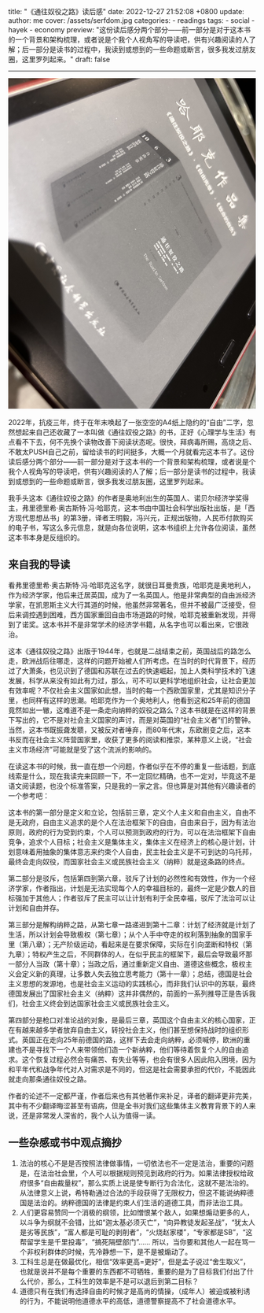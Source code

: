 title: "《通往奴役之路》读后感"
date: 2022-12-27 21:52:08 +0800
update:
author: me
cover: /assets/serfdom.jpg
categories:
    - readings
tags:
    - social
    - hayek
    - economy
preview: "这份读后感分两个部分——前一部分是对于这本书的一个背景和架构梳理，或者说是个我个人视角写的导读吧，供有兴趣阅读的人了解；后一部分是读书的过程中，我读到或想到的一些命题或断言，很多我发过朋友圈，这里罗列起来。"
draft: false

---

![](/assets/serfdom.jpg)

2022年，抗疫三年，终于在年末唤起了一张空空的A4纸上隐约的“自由”二字，忽然想起来自己还收藏了一本叫做《通往奴役之路》的书，正好《心理学与生活》有点看不下去，何不先换个读物改善下阅读状态呢。很快，拜病毒所赐，高烧之后、不敢太PUSH自己之前，留给读书的时间挺多，大概一个月就看完这本书了。这份读后感分两个部分——前一部分是对于这本书的一个背景和架构梳理，或者说是个我个人视角写的导读吧，供有兴趣阅读的人了解；后一部分是读书的过程中，我读到或想到的一些命题或断言，很多我发过朋友圈，这里罗列起来。

我手头这本《通往奴役之路》的作者是奥地利出生的英国人、诺贝尔经济学奖得主，弗里德里希·奥古斯特·冯·哈耶克，这本书由中国社会科学出版社出版，是「西方现代思想丛书」的第3册，译者王明毅，冯兴元，正规出版物，人民币付款购买的电子书，写这么多元信息，就是向各位说明，这本书组织上允许各位阅读，虽然这本书本身是反组织的。

## 来自我的导读

看弗里德里希·奥古斯特·冯·哈耶克这名字，就很日耳曼贵族，哈耶克是奥地利人，作为经济学家，他后来迁居英国，成为了一名英国人。他是非常典型的自由派经济学家，在凯恩斯主义大行其道的时候，他虽然非常著名，但并不被最广泛接受，但后来调控遇到困难，西方国家重回自由市场道路的时候，哈耶克被重新发现，并得到了诺奖。这本书并不是非常学术的经济学书籍，从名字也可以看出来，它很政治。

这本《通往奴役之路》出版于1944年，也就是二战结束之前，英国战后的路怎么走，欧洲战后往哪走，这样的问题开始被人们所考虑。在当时的时代背景下，经历过了大萧条，也见识到了德国和苏联在过去的快速崛起，加上人类科学技术的飞速发展，科学从来没有如此有力过，那么，可不可以更科学地组织社会，让社会更加有效率呢？不仅社会主义国家如此想，当时的每一个西欧国家里，尤其是知识分子里，也同样有这样的思潮。哈耶克作为一个奥地利人，他看到这和25年前的德国竟然如出一辙，这难道不是一条走向纳粹的奴役之路么？这本书就是在这样的背景下写出的，它不是对社会主义国家的声讨，而是对英国的“社会主义者”们的警钟。当然，这本书既振聋发聩，又被反对者唾弃，而80年代末，东欧剧变之后，这本书反而在社会主义阵营国家里，收获了更多的阅读和推崇，某种意义上说，“社会主义市场经济”可能就是受了这个流派的影响的。

在读这本书的时候，我一直在想一个问题，作者似乎在不停的重复一些话题，到底线索是什么，现在我读完来回顾一下，不一定回忆精确，也不一定对，毕竟这不是语文阅读题，也没个标准答案，只是我的一家之言。但也算是对其他有兴趣读者的一个参考吧：

这本书的第一部分是定义和立论，包括前三章，定义个人主义和自由主义，自由不是无政府，自由主义追求的是个人在法治框架下的自由，自由来自于，因为有法治原则，政府的行为受到约束，个人可以预测到政府的行为，可以在法治框架下自由竞争，追求个人目标；社会主义是集体主义，集体主义在经济上的核心是计划，计划意味着用抽象的集体意志来约束个人自由，民主社会主义是不可到达的乌托邦，最终会走向奴役，而国家社会主义或民族社会主义（纳粹）就是这条路的终点。

第二部分是驳斥，包括第四到第六章，驳斥了计划的必然性和有效性，作为一个经济学家，作者指出，计划是无法实现每个人的幸福目标的，最终一定是少数人的目标强加于其他人；作者驳斥了民主可以让计划有利于全民幸福，驳斥了法治可以让计划和自由并存。

第三部分是解构纳粹之路，从第七章一路递进到第十二章：计划了经济就是计划了生活，所以计划会导致极权（第七章）；从个人手中夺走的权利落到抽象的国家手里（第八章）；无产阶级运动，看起来是在要求保障，实际在引向垄断和特权（第九章）；特权产生之后，不同群体的人，在似乎民主的框架下，最后会导致最坏那一部分人当政（第十章）；当政之后，通过重新定义自由、道德这些概念，极权主义会定义新的真理，让多数人失去独立思考能力（第十一章）；总结，德国是社会主义思想的发源地，也是社会主义运动的实践核心，而非我们认识中的苏联，最终德国发展出了国家社会主义（纳粹）这并非偶然的，前面的一系列推导正是告诉我们，社会主义终会到达国家社会主义或民族社会主义。

第四部分是枪口对准论战的对象，是最后三章，英国这个自由主义的核心国家，正在有越来越多学者放弃自由主义，转投社会主义，他们甚至想保持战时的组织形式。英国正在走向25年前德国的路，这样下去会走向纳粹，必须喊停，欧洲的重建也不是寻找下一个人来带领他们造一个新纳粹，他们等待着恢复个人的自由追求。这个恢复过程必然会有痛苦、有失业等等，也会有很多人因此陷入困境，因为和平年代和战争年代对人对需求是不同的，但这是社会需要承担的代价，不能因此就走向那条通往奴役之路。

作者的论述不一定都严谨，作者后来也有其他著作来补足，译者的翻译更非完美，其中有不少翻译晦涩甚至有语病，但是全书对我们这些集体主义教育背景下的人来说，还是非常发人深省的，我个人认为值得一读。

## 一些杂感或书中观点摘抄

1. 法治的核心不是是否按照法律做事情，一切依法也不一定是法治，重要的问题是，在法治社会里，个人可以根据规则预见到政府的行为。如果法律授权给政府很多“自由裁量权”，那么实质上说是使专断行为合法化，这就不是法治的。从法律意义上说，希特勒通过合法的手段获得了无限权力，但这不能说纳粹德国是法治的。纳粹德国的法律是约束人们生活的道德工具，而非法治工具。
2. 人们更容易赞同一个消极的纲领，比如憎恨某个敌人，如果想煽动更多的人，以斗争为纲就不会错，比如“迦太基必须灭亡”，“向异教徒发起圣战”，“犹太人是劣等民族”，“富人都是可耻的剥削者”，“火烧赵家楼”，“专家都是SB”，“这帮留学生是千里投毒”，“搞死隔壁部门”…… 所以，当你要和其他人一起在骂一个非权利群体的时候，先冷静想一下，是不是被煽动了。
3. 工科生总是在做最优化，相信“效率更高=更好”，但是孟子说过“舍生取义”，也就是说并不是每个重要的东西都不可牺牲，重要的是为了目标我们付出了什么代价，那么，工科生的效率是不是可以退后到第二目标？
4. 道德只有在我们有选择自由的时候才是高尚的情操，（成年人）被迫或被利诱的行为，不能说明他道德水平的高低，道德警察提高不了社会道德水平。

